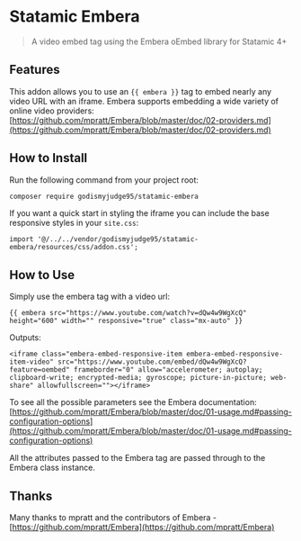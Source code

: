 # Statamic Embera

> A video embed tag using the Embera oEmbed library for Statamic 4+

## Features

This addon allows you to use an `{{ embera }}` tag to embed nearly any video URL with an iframe.
Embera supports embedding a wide variety of online video providers: [https://github.com/mpratt/Embera/blob/master/doc/02-providers.md](https://github.com/mpratt/Embera/blob/master/doc/02-providers.md)

## How to Install

Run the following command from your project root:

``` bash
composer require godismyjudge95/statamic-embera
```

If you want a quick start in styling the iframe you can include the base responsive styles in your `site.css`:
```
import '@/../../vendor/godismyjudge95/statamic-embera/resources/css/addon.css';
```

## How to Use

Simply use the embera tag with a video url:
```
{{ embera src="https://www.youtube.com/watch?v=dQw4w9WgXcQ" height="600" width="" responsive="true" class="mx-auto" }}
```

Outputs:
```
<iframe class="embera-embed-responsive-item embera-embed-responsive-item-video" src="https://www.youtube.com/embed/dQw4w9WgXcQ?feature=oembed" frameborder="0" allow="accelerometer; autoplay; clipboard-write; encrypted-media; gyroscope; picture-in-picture; web-share" allowfullscreen=""></iframe>
```

To see all the possible parameters see the Embera documentation:
[https://github.com/mpratt/Embera/blob/master/doc/01-usage.md#passing-configuration-options](https://github.com/mpratt/Embera/blob/master/doc/01-usage.md#passing-configuration-options)

All the attributes passed to the Embera tag are passed through to the Embera class instance.

## Thanks

Many thanks to mpratt and the contributors of Embera - [https://github.com/mpratt/Embera](https://github.com/mpratt/Embera)
